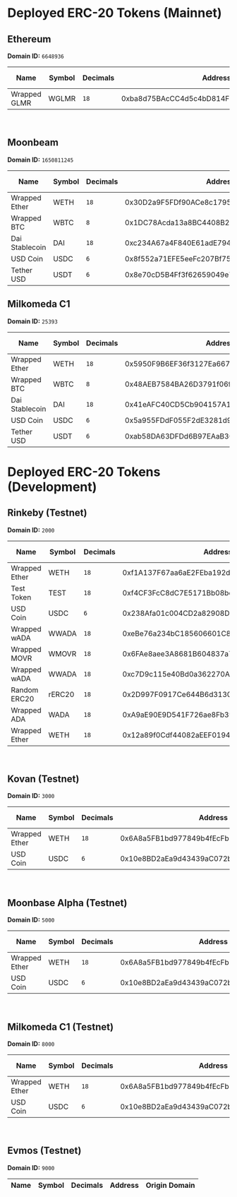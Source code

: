 # Deployed ERC-20 Tokens (Mainnet)

## Ethereum 

**Domain ID:** `6648936`

| Name         | Symbol | Decimals | Address                                    | Origin Domain |
| ------------ | ------ | -------- | ------------------------------------------ | ------------- |
| Wrapped GLMR | WGLMR  | `18`     | 0xba8d75BAcCC4d5c4bD814FDe69267213052EA663 | 1650811245    |

<br>

## Moonbeam

**Domain ID:** `1650811245`

| Name           | Symbol | Decimals | Address                                    | Origin Domain |
| -------------- | ------ | -------- | ------------------------------------------ | ------------- |
| Wrapped Ether  | WETH   | `18`     | 0x30D2a9F5FDf90ACe8c17952cbb4eE48a55D916A7 | 6648936       |
| Wrapped BTC    | WBTC   | `8`      | 0x1DC78Acda13a8BC4408B207c9E48CDBc096D95e0 | 6648936       |
| Dai Stablecoin | DAI    | `18`     | 0xc234A67a4F840E61adE794be47de455361b52413 | 6648936       |
| USD Coin       | USDC   | `6`      | 0x8f552a71EFE5eeFc207Bf75485b356A0b3f01eC9 | 6648936       |
| Tether USD     | USDT   | `6`      | 0x8e70cD5B4Ff3f62659049e74b6649c6603A0E594 | 6648936       |

## Milkomeda C1

**Domain ID:** `25393`

| Name           | Symbol | Decimals | Address                                    | Origin Domain |
| -------------- | ------ | -------- | ------------------------------------------ | ------------- |
| Wrapped Ether  | WETH   | `18`     | 0x5950F9B6EF36f3127Ea66799e64D0ea1f5fdb9D1 | 6648936       |
| Wrapped BTC    | WBTC   | `8`      | 0x48AEB7584BA26D3791f06fBA360dB435B3d7A174 | 6648936       |
| Dai Stablecoin | DAI    | `18`     | 0x41eAFC40CD5Cb904157A10158F73fF2824dC1339 | 6648936       |
| USD Coin       | USDC   | `6`      | 0x5a955FDdF055F2dE3281d99718f5f1531744B102 | 6648936       |
| Tether USD     | USDT   | `6`      | 0xab58DA63DFDd6B97EAaB3C94165Ef6f43d951fb2 | 6648936       |

</hr>

# Deployed ERC-20 Tokens (Development)

## Rinkeby (Testnet)

**Domain ID:** `2000`

| Name          | Symbol | Decimals | Address                                    | Origin Domain |
| ------------- | ------ | -------- | ------------------------------------------ | ------------- |
| Wrapped Ether | WETH   | `18`     | 0xf1A137F67aa6aE2FEba192de252f7D4FC244766A | 3000          |
| Test Token    | TEST   | `18`     | 0xf4CF3FcC8dC7E5171Bb08bef75EDe3fEf00F46E6 | 3000          |
| USD Coin      | USDC   | `6`      | 0x238Afa01c004CD2a82908D3B80CF421040601244 | 3000          |
| Wrapped wADA  | WWADA  | `18`     | 0xeBe76a234bC185606601C807352876Ae757b54D5 | 8000          |
| Wrapped MOVR  | WMOVR  | `18`     | 0x6FAe8aee3A8681B604837a72b203A72C93987562 | 5000          |
| Wrapped wADA  | WWADA  | `18`     | 0xc7D9c115e40Bd0a362270A9240975C0009E97c31 | 8000          |
| Random ERC20  | rERC20 | `18`     | 0x2D997F0917Ce644B6d31303300913E17178F3F3F | 3000          |
| Wrapped ADA   | WADA   | `18`     | 0xA9aE90E9D541F726ae8Fb39C5172F2c9D09E2E54 | 8000          |
| Wrapped Ether | WETH   | `18`     | 0x12a89f0Cdf44082aEEF0194924A5280Cc178073A | 9000          |
<br>

## Kovan (Testnet)

**Domain ID:** `3000`

| Name          | Symbol | Decimals | Address                                    | Origin Domain |
| ------------- | ------ | -------- | ------------------------------------------ | ------------- |
| Wrapped Ether | WETH   | `18`     | 0x6A8a5FB1bd977849b4fEcFb1e104ABfeB23b440b | 2000          |
| USD Coin      | USDC   | `6`      | 0x10e8BD2aEa9d43439aC072bF4C68Fb41fa6eB73A | 2000          |
<br>

## Moonbase Alpha (Testnet)

**Domain ID:** `5000`

| Name          | Symbol | Decimals | Address                                    | Origin Domain |
| ------------- | ------ | -------- | ------------------------------------------ | ------------- |
| Wrapped Ether | WETH   | `18`     | 0x6A8a5FB1bd977849b4fEcFb1e104ABfeB23b440b | 2000          |
| USD Coin      | USDC   | `6`      | 0x10e8BD2aEa9d43439aC072bF4C68Fb41fa6eB73A | 2000          |
<br>

## Milkomeda C1 (Testnet)

**Domain ID:** `8000`

| Name          | Symbol | Decimals | Address                                    | Origin Domain |
| ------------- | ------ | -------- | ------------------------------------------ | ------------- |
| Wrapped Ether | WETH   | `18`     | 0x6A8a5FB1bd977849b4fEcFb1e104ABfeB23b440b | 2000          |
| USD Coin      | USDC   | `6`      | 0x10e8BD2aEa9d43439aC072bF4C68Fb41fa6eB73A | 2000          |
<br>

## Evmos (Testnet)

**Domain ID:** `9000`

| Name | Symbol | Decimals | Address | Origin Domain |
| ---- | ------ | -------- | ------- | ------------- |
<br>
